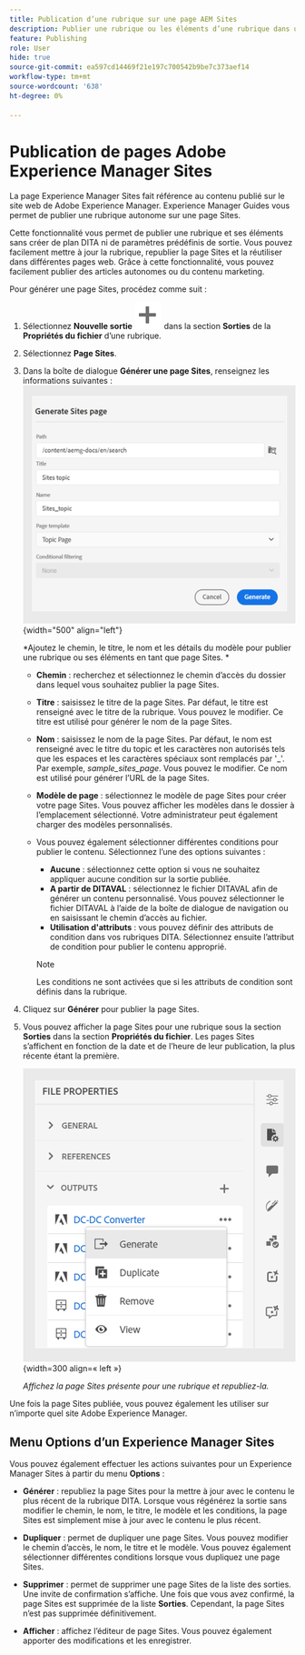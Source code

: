 ```yaml
---
title: Publication d’une rubrique sur une page AEM Sites
description: Publier une rubrique ou les éléments d’une rubrique dans une sortie Adobe Experience Manager Sites.  Découvrez comment afficher la page Experience Manager Sites présente pour une rubrique et la republier.
feature: Publishing
role: User
hide: true
source-git-commit: ea597cd14469f21e197c700542b9be7c373aef14
workflow-type: tm+mt
source-wordcount: '638'
ht-degree: 0%

---
```


# Publication de pages Adobe Experience Manager Sites


La page Experience Manager Sites fait référence au contenu publié sur le site web de Adobe Experience Manager. Experience Manager Guides vous permet de publier une rubrique autonome sur une page Sites.

Cette fonctionnalité vous permet de publier une rubrique et ses éléments sans créer de plan DITA ni de paramètres prédéfinis de sortie. Vous pouvez facilement mettre à jour la rubrique, republier la page Sites et la réutiliser dans différentes pages web. Grâce à cette fonctionnalité, vous pouvez facilement publier des articles autonomes ou du contenu marketing.





Pour générer une page Sites, procédez comme suit :




1. Sélectionnez **Nouvelle sortie** ![nouvelle icône de sortie](./images/Add_icon.svg) dans la section **Sorties** de la **Propriétés du fichier** d’une rubrique.
1. Sélectionnez **Page Sites**.


1. Dans la boîte de dialogue **Générer une page Sites**, renseignez les informations suivantes :
   ![Ajoutez le chemin et les détails du modèle dans la page Générer des sites](images/aem-sites-page-generate.png){width="500" align="left"}

   *Ajoutez le chemin, le titre, le nom et les détails du modèle pour publier une rubrique ou ses éléments en tant que page Sites. *

   * **Chemin** : recherchez et sélectionnez le chemin d’accès du dossier dans lequel vous souhaitez publier la page Sites.
   * **Titre** : saisissez le titre de la page Sites. Par défaut, le titre est renseigné avec le titre de la rubrique. Vous pouvez le modifier. Ce titre est utilisé pour générer le nom de la page Sites.
   * **Nom** : saisissez le nom de la page Sites. Par défaut, le nom est renseigné avec le titre du topic et les caractères non autorisés tels que les espaces et les caractères spéciaux sont remplacés par &#39;_&#39;. Par exemple, *sample_sites_page*. Vous pouvez le modifier. Ce nom est utilisé pour générer l’URL de la page Sites.
   * **Modèle de page** : sélectionnez le modèle de page Sites pour créer votre page Sites. Vous pouvez afficher les modèles dans le dossier à l’emplacement sélectionné. Votre administrateur peut également charger des modèles personnalisés.


   * Vous pouvez également sélectionner différentes conditions pour publier le contenu.  Sélectionnez l’une des options suivantes :


      * **Aucune** : sélectionnez cette option si vous ne souhaitez appliquer aucune condition sur la sortie publiée.
      * **A partir de DITAVAL** : sélectionnez le fichier DITAVAL afin de générer un contenu personnalisé. Vous pouvez sélectionner le fichier DITAVAL à l’aide de la boîte de dialogue de navigation ou en saisissant le chemin d’accès au fichier.
      * **Utilisation d&#39;attributs** : vous pouvez définir des attributs de condition dans vos rubriques DITA. Sélectionnez ensuite l’attribut de condition pour publier le contenu approprié.

     >[!NOTE]
     > 
     >Les conditions ne sont activées que si les attributs de condition sont définis dans la rubrique.



1. Cliquez sur **Générer** pour publier la page Sites.
1. Vous pouvez afficher la page Sites pour une rubrique sous la section **Sorties** dans la section **Propriétés du fichier**. Les pages Sites s’affichent en fonction de la date et de l’heure de leur publication, la plus récente étant la première.

   ![Afficher la page Sites pour une rubrique](images/aem-sites-outputs.png){width=300 align=« left »}

   *Affichez la page Sites présente pour une rubrique et republiez-la.*




Une fois la page Sites publiée, vous pouvez également les utiliser sur n’importe quel site Adobe Experience Manager.


## Menu Options d’un Experience Manager Sites

Vous pouvez également effectuer les actions suivantes pour un Experience Manager Sites à partir du menu **Options** :

* **Générer** : republiez la page Sites pour la mettre à jour avec le contenu le plus récent de la rubrique DITA. Lorsque vous régénérez la sortie sans modifier le chemin, le nom, le titre, le modèle et les conditions, la page Sites est simplement mise à jour avec le contenu le plus récent.

* **Dupliquer** : permet de dupliquer une page Sites. Vous pouvez modifier le chemin d’accès, le nom, le titre et le modèle. Vous pouvez également sélectionner différentes conditions lorsque vous dupliquez une page Sites.

* **Supprimer** : permet de supprimer une page Sites de la liste des sorties. Une invite de confirmation s’affiche. Une fois que vous avez confirmé, la page Sites est supprimée de la liste **Sorties**. Cependant, la page Sites n’est pas supprimée définitivement.

* **Afficher** : affichez l’éditeur de page Sites. Vous pouvez également apporter des modifications et les enregistrer.
